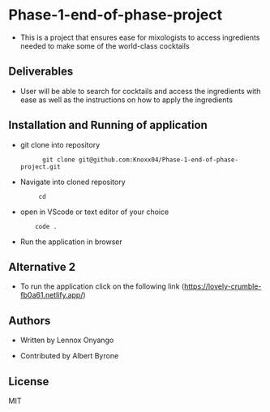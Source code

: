 # Phase-1-end-of-phase-project
- This is a project that ensures ease for mixologists to access ingredients needed to make some of the world-class cocktails

## Deliverables
- User will be able to search for cocktails and access the ingredients with ease as well as the instructions on how to apply the ingredients

## Installation and Running of application
- git clone into repository

            git clone git@github.com:Knoxx04/Phase-1-end-of-phase-project.git

 - Navigate into cloned repository

            cd

  - open in VScode or text editor of your choice 

            code .

   - Run the application in browser

## Alternative 2
- To run the application click on the following link
(https://lovely-crumble-fb0a61.netlify.app/)

## Authors
- Written by Lennox Onyango

- Contributed by Albert Byrone

## License

MIT

